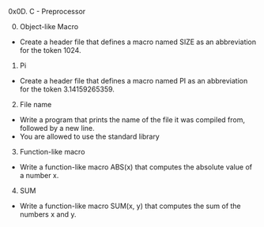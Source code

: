 0x0D. C - Preprocessor

0. Object-like Macro
- Create a header file that defines a macro named SIZE as an abbreviation for the token 1024.
1. Pi
- Create a header file that defines a macro named PI as an abbreviation for the token 3.14159265359.
2. File name
- Write a program that prints the name of the file it was compiled from, followed by a new line.
- You are allowed to use the standard library
3. Function-like macro
- Write a function-like macro ABS(x) that computes the absolute value of a number x.
4. SUM
- Write a function-like macro SUM(x, y) that computes the sum of the numbers x and y.

